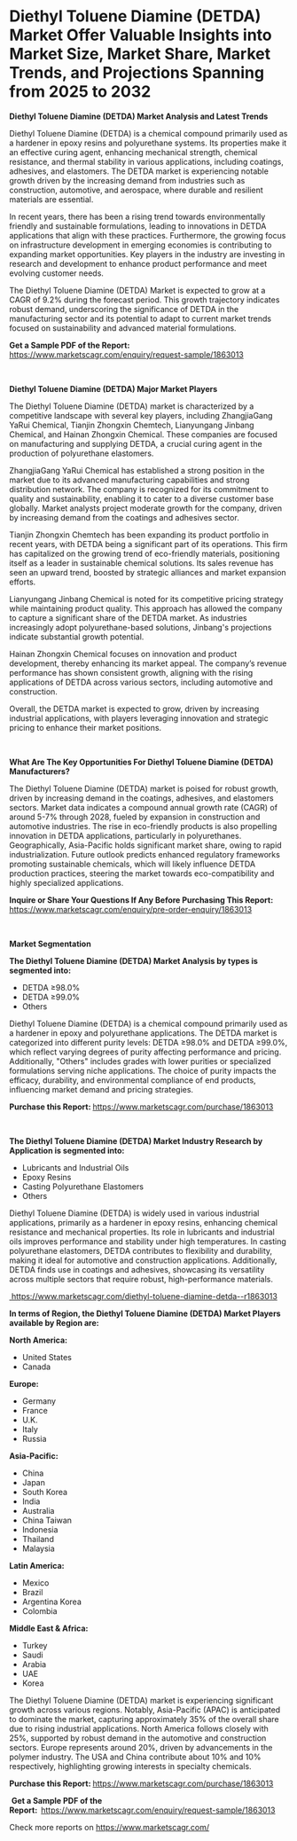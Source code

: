 <p><h1>Diethyl Toluene Diamine (DETDA) Market Offer Valuable Insights into Market Size, Market Share, Market Trends, and Projections Spanning from 2025 to 2032</h1></p><p><strong>Diethyl Toluene Diamine (DETDA) Market Analysis and Latest Trends</strong></p>
<p><p>Diethyl Toluene Diamine (DETDA) is a chemical compound primarily used as a hardener in epoxy resins and polyurethane systems. Its properties make it an effective curing agent, enhancing mechanical strength, chemical resistance, and thermal stability in various applications, including coatings, adhesives, and elastomers. The DETDA market is experiencing notable growth driven by the increasing demand from industries such as construction, automotive, and aerospace, where durable and resilient materials are essential.</p><p>In recent years, there has been a rising trend towards environmentally friendly and sustainable formulations, leading to innovations in DETDA applications that align with these practices. Furthermore, the growing focus on infrastructure development in emerging economies is contributing to expanding market opportunities. Key players in the industry are investing in research and development to enhance product performance and meet evolving customer needs.</p><p>The Diethyl Toluene Diamine (DETDA) Market is expected to grow at a CAGR of 9.2% during the forecast period. This growth trajectory indicates robust demand, underscoring the significance of DETDA in the manufacturing sector and its potential to adapt to current market trends focused on sustainability and advanced material formulations.</p></p>
<p><strong>Get a Sample PDF of the Report:&nbsp;</strong> <a href="https://www.marketscagr.com/enquiry/request-sample/1863013?utm_campaign=1909&utm_medium=2&utm_source=Github&utm_content=ia&utm_term=04022025&utm_id=diethyl-toluene-diamine-detda">https://www.marketscagr.com/enquiry/request-sample/1863013</a></p>
<p>&nbsp;</p>
<p><strong>Diethyl Toluene Diamine (DETDA) Major Market Players</strong></p>
<p><p>The Diethyl Toluene Diamine (DETDA) market is characterized by a competitive landscape with several key players, including ZhangjiaGang YaRui Chemical, Tianjin Zhongxin Chemtech, Lianyungang Jinbang Chemical, and Hainan Zhongxin Chemical. These companies are focused on manufacturing and supplying DETDA, a crucial curing agent in the production of polyurethane elastomers.</p><p>ZhangjiaGang YaRui Chemical has established a strong position in the market due to its advanced manufacturing capabilities and strong distribution network. The company is recognized for its commitment to quality and sustainability, enabling it to cater to a diverse customer base globally. Market analysts project moderate growth for the company, driven by increasing demand from the coatings and adhesives sector.</p><p>Tianjin Zhongxin Chemtech has been expanding its product portfolio in recent years, with DETDA being a significant part of its operations. This firm has capitalized on the growing trend of eco-friendly materials, positioning itself as a leader in sustainable chemical solutions. Its sales revenue has seen an upward trend, boosted by strategic alliances and market expansion efforts.</p><p>Lianyungang Jinbang Chemical is noted for its competitive pricing strategy while maintaining product quality. This approach has allowed the company to capture a significant share of the DETDA market. As industries increasingly adopt polyurethane-based solutions, Jinbang's projections indicate substantial growth potential.</p><p>Hainan Zhongxin Chemical focuses on innovation and product development, thereby enhancing its market appeal. The company’s revenue performance has shown consistent growth, aligning with the rising applications of DETDA across various sectors, including automotive and construction.</p><p>Overall, the DETDA market is expected to grow, driven by increasing industrial applications, with players leveraging innovation and strategic pricing to enhance their market positions.</p></p>
<p>&nbsp;</p>
<p><strong>What Are The Key Opportunities For Diethyl Toluene Diamine (DETDA) Manufacturers?</strong></p>
<p><p>The Diethyl Toluene Diamine (DETDA) market is poised for robust growth, driven by increasing demand in the coatings, adhesives, and elastomers sectors. Market data indicates a compound annual growth rate (CAGR) of around 5-7% through 2028, fueled by expansion in construction and automotive industries. The rise in eco-friendly products is also propelling innovation in DETDA applications, particularly in polyurethanes. Geographically, Asia-Pacific holds significant market share, owing to rapid industrialization. Future outlook predicts enhanced regulatory frameworks promoting sustainable chemicals, which will likely influence DETDA production practices, steering the market towards eco-compatibility and highly specialized applications.</p></p>
<p><strong>Inquire or Share Your Questions If Any Before Purchasing This Report:</strong> <a href="https://www.marketscagr.com/enquiry/pre-order-enquiry/1863013?utm_campaign=1909&utm_medium=2&utm_source=Github&utm_content=ia&utm_term=04022025&utm_id=diethyl-toluene-diamine-detda">https://www.marketscagr.com/enquiry/pre-order-enquiry/1863013</a></p>
<p>&nbsp;</p>
<p><strong>Market Segmentation</strong></p>
<p><strong>The Diethyl Toluene Diamine (DETDA) Market Analysis by types is segmented into:</strong></p>
<p><ul><li>DETDA ≥98.0%</li><li>DETDA ≥99.0%</li><li>Others</li></ul></p>
<p><p>Diethyl Toluene Diamine (DETDA) is a chemical compound primarily used as a hardener in epoxy and polyurethane applications. The DETDA market is categorized into different purity levels: DETDA ≥98.0% and DETDA ≥99.0%, which reflect varying degrees of purity affecting performance and pricing. Additionally, "Others" includes grades with lower purities or specialized formulations serving niche applications. The choice of purity impacts the efficacy, durability, and environmental compliance of end products, influencing market demand and pricing strategies.</p></p>
<p><strong>Purchase this Report:&nbsp;</strong><a href="https://www.marketscagr.com/purchase/1863013?utm_campaign=1909&utm_medium=2&utm_source=Github&utm_content=ia&utm_term=04022025&utm_id=diethyl-toluene-diamine-detda">https://www.marketscagr.com/purchase/1863013</a></p>
<p>&nbsp;</p>
<p><strong>The Diethyl Toluene Diamine (DETDA) Market Industry Research by Application is segmented into:</strong></p>
<p><ul><li>Lubricants and Industrial Oils</li><li>Epoxy Resins</li><li>Casting Polyurethane Elastomers</li><li>Others</li></ul></p>
<p><p>Diethyl Toluene Diamine (DETDA) is widely used in various industrial applications, primarily as a hardener in epoxy resins, enhancing chemical resistance and mechanical properties. Its role in lubricants and industrial oils improves performance and stability under high temperatures. In casting polyurethane elastomers, DETDA contributes to flexibility and durability, making it ideal for automotive and construction applications. Additionally, DETDA finds use in coatings and adhesives, showcasing its versatility across multiple sectors that require robust, high-performance materials.</p></p>
<p><a href="https://www.marketscagr.com/diethyl-toluene-diamine-detda--r1863013?utm_campaign=1909&utm_medium=2&utm_source=Github&utm_content=ia&utm_term=04022025&utm_id=diethyl-toluene-diamine-detda">&nbsp;https://www.marketscagr.com/diethyl-toluene-diamine-detda--r1863013</a></p>
<p><strong>In terms of Region, the Diethyl Toluene Diamine (DETDA) Market Players available by Region are:</strong></p>
<p>
    <p> <strong> North America: </strong>
        <ul>
            <li>United States</li>
            <li>Canada</li>
        </ul>
        </p> 
    <p> <strong> Europe: </strong>
        <ul>
            <li>Germany</li>
            <li>France</li>
            <li>U.K.</li>
            <li>Italy</li>
            <li>Russia</li>
        </ul>
        </p> 
    <p> <strong> Asia-Pacific: </strong>
        <ul>
            <li>China</li>
            <li>Japan</li>
            <li>South Korea</li>
            <li>India</li>
            <li>Australia</li>
            <li>China Taiwan</li>
            <li>Indonesia</li>
            <li>Thailand</li>
            <li>Malaysia</li>
        </ul>
        </p> 
    <p> <strong> Latin America: </strong>
        <ul>
            <li>Mexico</li>
            <li>Brazil</li>
            <li>Argentina Korea</li>
            <li>Colombia</li>
        </ul>
        </p> 
    <p> <strong> Middle East & Africa: </strong>
        <ul>
            <li>Turkey</li>
            <li>Saudi</li>
            <li>Arabia</li>
            <li>UAE</li>
            <li>Korea</li>
        </ul>
    </p>
    </p>
<p><p>The Diethyl Toluene Diamine (DETDA) market is experiencing significant growth across various regions. Notably, Asia-Pacific (APAC) is anticipated to dominate the market, capturing approximately 35% of the overall share due to rising industrial applications. North America follows closely with 25%, supported by robust demand in the automotive and construction sectors. Europe represents around 20%, driven by advancements in the polymer industry. The USA and China contribute about 10% and 10% respectively, highlighting growing interests in specialty chemicals.</p></p>
<p><strong>Purchase this Report: </strong><a href="https://www.marketscagr.com/purchase/1863013?utm_campaign=1909&utm_medium=2&utm_source=Github&utm_content=ia&utm_term=04022025&utm_id=diethyl-toluene-diamine-detda">https://www.marketscagr.com/purchase/1863013</a></p>
<p>&nbsp;<strong>Get a Sample PDF of the Report:&nbsp;&nbsp;</strong><a href="https://www.marketscagr.com/enquiry/request-sample/1863013?utm_campaign=1909&utm_medium=2&utm_source=Github&utm_content=ia&utm_term=04022025&utm_id=diethyl-toluene-diamine-detda">https://www.marketscagr.com/enquiry/request-sample/1863013</a></p>
<p><strong></strong></p>
<p>Check more reports on <a href="https://www.marketscagr.com/?utm_campaign=1909&utm_medium=2&utm_source=Github&utm_content=ia&utm_term=04022025&utm_id=diethyl-toluene-diamine-detda">https://www.marketscagr.com/</a></p>